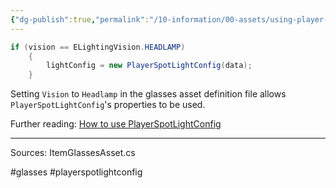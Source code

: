```yaml
---
{"dg-publish":true,"permalink":"/10-information/00-assets/using-player-spot-light-config-in-glasses-asset/","created":"2024-05-16T14:21:47.747+07:00","updated":"2024-05-16T14:24:45.643+07:00"}
---
```



``` csharp
if (vision == ELightingVision.HEADLAMP)
    {
        lightConfig = new PlayerSpotLightConfig(data);
    }
```
Setting `Vision` to `Headlamp` in the glasses asset definition file allows `PlayerSpotLightConfig`'s properties to be used.

Further reading:
[How to use PlayerSpotLightConfig](https://unturned-random-info.vercel.app/10-information/00-assets/how-to-use-player-spot-light-config/) 

---
Sources:
ItemGlassesAsset.cs

#glasses #playerspotlightconfig 